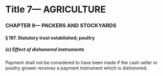
# Title 7— AGRICULTURE
### CHAPTER 9— PACKERS AND STOCKYARDS
#### § 197. Statutory trust established; poultry
##### (c) Effect of dishonored instruments

Payment shall not be considered to have been made if the cash seller or poultry grower receives a payment instrument which is dishonored.
